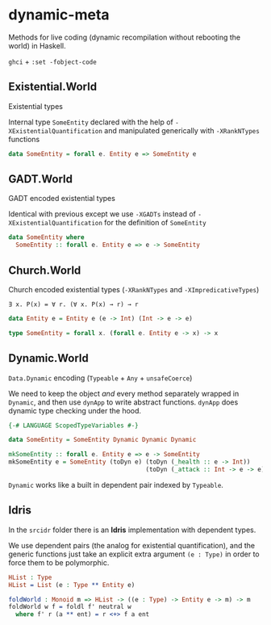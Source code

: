 dynamic-meta
============

Methods for live coding (dynamic recompilation without rebooting the world) in Haskell.

`ghci` + `:set -fobject-code`

## Existential.World

Existential types

Internal type `SomeEntity` declared with the help of
`-XExistentialQuantification` and manipulated generically with
`-XRankNTypes` functions

```Haskell
data SomeEntity = forall e. Entity e => SomeEntity e
```

## GADT.World

GADT encoded existential types

Identical with previous except we use `-XGADTs` instead of
`-XExistentialQuantification` for the definition of `SomeEntity`

```Haskell
data SomeEntity where
  SomeEntity :: forall e. Entity e => e -> SomeEntity
```

## Church.World

Church encoded existential types (`-XRankNTypes` and `-XImpredicativeTypes`)

`∃ x. P(x) = ∀ r. (∀ x. P(x) → r) → r`

```Haskell
data Entity e = Entity e (e -> Int) (Int -> e -> e)

type SomeEntity = forall x. (forall e. Entity e -> x) -> x
```

## Dynamic.World

`Data.Dynamic` encoding (`Typeable` + `Any` + `unsafeCoerce`)

We need to keep the object _and_ every method separately wrapped in `Dynamic`,
and then use `dynApp` to write abstract functions.
`dynApp` does dynamic type checking under the hood.

```Haskell
{-# LANGUAGE ScopedTypeVariables #-} 

data SomeEntity = SomeEntity Dynamic Dynamic Dynamic

mkSomeEntity :: forall e. Entity e => e -> SomeEntity
mkSomeEntity e = SomeEntity (toDyn e) (toDyn (_health :: e -> Int))
                                      (toDyn (_attack :: Int -> e -> e))
```

`Dynamic` works like a built in dependent pair indexed by `Typeable`.

## Idris

In the `srcidr` folder there is an **Idris** implementation with dependent types.

We use dependent pairs (the analog for existential quantification), and the
generic functions just take an explicit extra argument `(e : Type)` in order
to force them to be polymorphic.

```Idris
HList : Type
HList = List (e : Type ** Entity e)

foldWorld : Monoid m => HList -> ((e : Type) -> Entity e -> m) -> m
foldWorld w f = foldl f' neutral w
  where f' r (a ** ent) = r <+> f a ent
```
